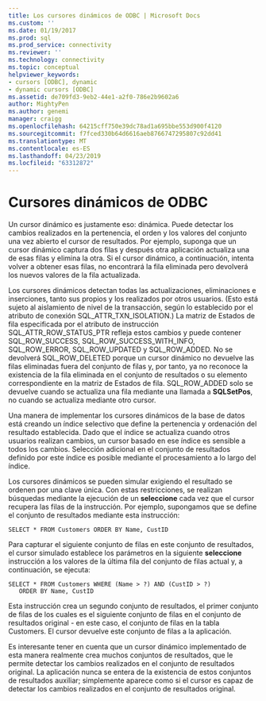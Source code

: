 ```yaml
---
title: Los cursores dinámicos de ODBC | Microsoft Docs
ms.custom: ''
ms.date: 01/19/2017
ms.prod: sql
ms.prod_service: connectivity
ms.reviewer: ''
ms.technology: connectivity
ms.topic: conceptual
helpviewer_keywords:
- cursors [ODBC], dynamic
- dynamic cursors [ODBC]
ms.assetid: de709fd3-9eb2-44e1-a2f0-786e2b9602a6
author: MightyPen
ms.author: genemi
manager: craigg
ms.openlocfilehash: 64215cff750e39dc78ad1a695bbe553d900f4120
ms.sourcegitcommit: f7fced330b64d6616aeb8766747295807c92dd41
ms.translationtype: MT
ms.contentlocale: es-ES
ms.lasthandoff: 04/23/2019
ms.locfileid: "63312872"
---
```

# <a name="odbc-dynamic-cursors"></a>Cursores dinámicos de ODBC
Un cursor dinámico es justamente eso: dinámica. Puede detectar los cambios realizados en la pertenencia, el orden y los valores del conjunto una vez abierto el cursor de resultados. Por ejemplo, suponga que un cursor dinámico captura dos filas y después otra aplicación actualiza una de esas filas y elimina la otra. Si el cursor dinámico, a continuación, intenta volver a obtener esas filas, no encontrará la fila eliminada pero devolverá los nuevos valores de la fila actualizada.  
  
 Los cursores dinámicos detectan todas las actualizaciones, eliminaciones e inserciones, tanto sus propios y los realizados por otros usuarios. (Esto está sujeto al aislamiento de nivel de la transacción, según lo establecido por el atributo de conexión SQL_ATTR_TXN_ISOLATION.) La matriz de Estados de fila especificada por el atributo de instrucción SQL_ATTR_ROW_STATUS_PTR refleja estos cambios y puede contener SQL_ROW_SUCCESS, SQL_ROW_SUCCESS_WITH_INFO, SQL_ROW_ERROR, SQL_ROW_UPDATED y SQL_ROW_ADDED. No se devolverá SQL_ROW_DELETED porque un cursor dinámico no devuelve las filas eliminadas fuera del conjunto de filas y, por tanto, ya no reconoce la existencia de la fila eliminada en el conjunto de resultados o su elemento correspondiente en la matriz de Estados de fila. SQL_ROW_ADDED solo se devuelve cuando se actualiza una fila mediante una llamada a **SQLSetPos**, no cuando se actualiza mediante otro cursor.  
  
 Una manera de implementar los cursores dinámicos de la base de datos está creando un índice selectivo que define la pertenencia y ordenación del resultado establecida. Dado que el índice se actualiza cuando otros usuarios realizan cambios, un cursor basado en ese índice es sensible a todos los cambios. Selección adicional en el conjunto de resultados definido por este índice es posible mediante el procesamiento a lo largo del índice.  
  
 Los cursores dinámicos se pueden simular exigiendo el resultado se ordenen por una clave única. Con estas restricciones, se realizan búsquedas mediante la ejecución de un **seleccione** cada vez que el cursor recupera las filas de la instrucción. Por ejemplo, supongamos que se define el conjunto de resultados mediante esta instrucción:  
  
```  
SELECT * FROM Customers ORDER BY Name, CustID  
```  
  
 Para capturar el siguiente conjunto de filas en este conjunto de resultados, el cursor simulado establece los parámetros en la siguiente **seleccione** instrucción a los valores de la última fila del conjunto de filas actual y, a continuación, se ejecuta:  
  
```  
SELECT * FROM Customers WHERE (Name > ?) AND (CustID > ?)  
   ORDER BY Name, CustID  
```  
  
 Esta instrucción crea un segundo conjunto de resultados, el primer conjunto de filas de los cuales es el siguiente conjunto de filas en el conjunto de resultados original - en este caso, el conjunto de filas en la tabla Customers. El cursor devuelve este conjunto de filas a la aplicación.  
  
 Es interesante tener en cuenta que un cursor dinámico implementado de esta manera realmente crea muchos conjuntos de resultados, que le permite detectar los cambios realizados en el conjunto de resultados original. La aplicación nunca se entera de la existencia de estos conjuntos de resultados auxiliar; simplemente aparece como si el cursor es capaz de detectar los cambios realizados en el conjunto de resultados original.
